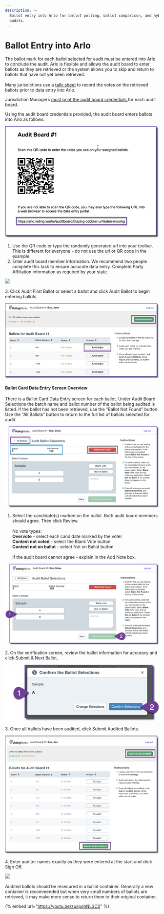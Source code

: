 ```yaml
---
description: >-
  Ballot entry into Arlo for ballot polling, ballot comparison, and hybrid
  audits.
---
```


# Ballot Entry into Arlo

The ballot mark for each ballot selected for audit must be entered into Arlo to conclude the audit. Arlo is flexible and allows the audit board to enter ballots as they are retrieved or the system allows you to skip and return to ballots that have not yet been retrieved.\
\
Many jurisdictions use a [tally sheet](https://docs.google.com/document/d/1CGAXmNSlCCXtUOYWMEby9zrxUXDZLkReqhRWg-Or0SI/edit?usp=sharing) to record the votes on the retrieved ballots prior to data entry into Arlo.

Jurisdiction Managers [must print the audit board credentials ](../jurisdiction-manager/audit-conduct-1/audit-conduct.md)for each audit board. &#x20;

Using the audit board credentials provided, the audit board enters ballots into Arlo as follows:

![](<../.gitbook/assets/image (63).png>)

1. Use the QR code or type the randomly generated url into your toolbar. This is different for everyone - do not use the url or QR code in the example.
2. Enter audit board member information. We recommend two people complete this task to ensure accurate data entry. Complete Party Affiliation information as required by your state.

![](https://lh6.googleusercontent.com/HPoMJSkuYeBKEcEH1pxvGHKNGBYF8mrkWPZonvPGuoUsJefj2\_UY3d25HHghR88DYfXJpTKakF86d\_ymbZ\_itnnOeDNHMcGKowv9NUuf5KSjlVx5petIZhys1IQfq0XGamK3SCjL)

3\.  Click Audit First Ballot or select a ballot and click Audit Ballot to begin entering ballots.  &#x20;

![](<../.gitbook/assets/image (73) (1) (1) (1).png>)

#### Ballot Card Data Entry Screen Overview

There is a Ballot Card Data Entry screen for each ballot.  Under Audit Board Selections the batch name and ballot number of the ballot being audited is listed. If the ballot has not been retrieved, use the “Ballot Not Found” button. Use the “All Ballots” button to return to the full list of ballots selected for audit.

![](<../.gitbook/assets/image (75) (1) (1).png>)

1. Select the candidate(s) marked on the ballot. Both audit board members should agree. Then click Review.  \
   \
   No vote types:\
   **Overvote** - select each candidate marked by the voter\
   **Contest not voted** - select the Blank Vote button\
   **Contest not on ballot** - select Not on Ballot button\
   \
   If the audit board cannot agree - explain in the Add Note box.

![](<../.gitbook/assets/image (72) (1) (1) (1).png>)

2\.  On the verification screen, review the ballot information for accuracy and click Submit & Next Ballot.

![](<../.gitbook/assets/image (67).png>)

3\.  Once all ballots have been audited, click Submit Audited Ballots.

![](<../.gitbook/assets/image (71).png>)

4\.  Enter auditor names exactly as they were entered at the start and click Sign Off.&#x20;

![](https://lh3.googleusercontent.com/MV3GHzyKcSpopGy7Tqmt6tf2D2vbr3ELN70qUpZhvlqHLCeM5pM3Sk8NqrvRk4ZMMmW8EdGy0bkyBZO6lzX5fQMtiiFhorCIJGA7Io365qiZEkzqe71n3CrUjC0C5RnYjVMXhgDo)

Audited ballots should be resecured in a ballot container. Generally a new container is recommended but when very small numbers of ballots are retrieved, it may make more sense to return them to their original container.&#x20;

{% embed url="https://youtu.be/zuspqhNL3C0" %}
